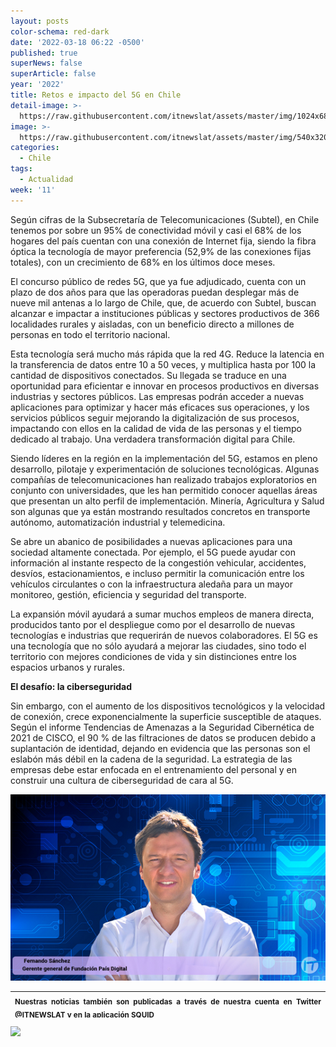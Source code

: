 ```yaml
---
layout: posts
color-schema: red-dark
date: '2022-03-18 06:22 -0500'
published: true
superNews: false
superArticle: false
year: '2022'
title: Retos e impacto del 5G en Chile
detail-image: >-
  https://raw.githubusercontent.com/itnewslat/assets/master/img/1024x680/Fernando-Sanchez-g.jpg
image: >-
  https://raw.githubusercontent.com/itnewslat/assets/master/img/540x320/Fernando-Sanchez-p.jpg
categories:
  - Chile
tags:
  - Actualidad
week: '11'
---
```

Según cifras de la Subsecretaría de Telecomunicaciones (Subtel), en Chile tenemos por sobre un 95% de conectividad móvil y casi el 68% de los hogares del país cuentan con una conexión de Internet fija, siendo la fibra óptica la tecnología de mayor preferencia (52,9% de las conexiones fijas totales), con un crecimiento de 68% en los últimos doce meses. 

El concurso público de redes 5G, que ya fue adjudicado, cuenta con un plazo de dos años para que las operadoras puedan desplegar más de nueve mil antenas a lo largo de Chile, que, de acuerdo con Subtel, buscan alcanzar e impactar a instituciones públicas y sectores productivos de 366 localidades rurales y aisladas, con un beneficio directo a millones de personas en todo el territorio nacional. 

Esta tecnología será mucho más rápida que la red 4G. Reduce la latencia en la transferencia de datos entre 10 a 50 veces, y multiplica hasta por 100 la cantidad de dispositivos conectados. Su llegada se traduce en una oportunidad para eficientar e innovar en procesos productivos en diversas industrias y sectores públicos. Las empresas podrán acceder a nuevas aplicaciones para optimizar y hacer más eficaces sus operaciones, y los servicios públicos seguir mejorando la digitalización de sus procesos, impactando con ellos en la calidad de vida de las personas y el tiempo dedicado al trabajo. Una verdadera transformación digital para Chile. 

Siendo líderes en la región en la implementación del 5G, estamos en pleno desarrollo, pilotaje y experimentación de soluciones tecnológicas. Algunas compañías de telecomunicaciones han realizado trabajos exploratorios en conjunto con universidades, que les han permitido conocer aquellas áreas que presentan un alto perfil de implementación. Minería, Agricultura y Salud son algunas que ya están mostrando resultados concretos en transporte autónomo, automatización industrial y telemedicina. 

Se abre un abanico de posibilidades a nuevas aplicaciones para una sociedad altamente conectada. Por ejemplo, el 5G puede ayudar con información al instante respecto de la congestión vehicular, accidentes, desvíos, estacionamientos, e incluso permitir la comunicación entre los vehículos circulantes o con la infraestructura aledaña para un mayor monitoreo, gestión, eficiencia y seguridad del transporte. 

La expansión móvil ayudará a sumar muchos empleos de manera directa, producidos tanto por el despliegue como por el desarrollo de nuevas tecnologías e industrias que requerirán de nuevos colaboradores. El 5G es una tecnología que no sólo ayudará a mejorar las ciudades, sino todo el territorio con mejores condiciones de vida y sin distinciones entre los espacios urbanos y rurales. 

**El desafío: la ciberseguridad**

Sin embargo, con el aumento de los dispositivos tecnológicos y la velocidad de conexión, crece exponencialmente la superficie susceptible de ataques. Según el informe Tendencias de Amenazas a la Seguridad Cibernética de 2021 de CISCO, el 90 % de las filtraciones de datos se producen debido a suplantación de identidad, dejando en evidencia que las personas son el eslabón más débil en la cadena de la seguridad. La estrategia de las empresas debe estar enfocada en el entrenamiento del personal y en construir una cultura de ciberseguridad de cara al 5G.

![](https://raw.githubusercontent.com/itnewslat/assets/master/img/540x320/Fernando-Sanchez-p.jpg)

<table style="height: 42px;" width="569">
<tbody>
<tr>
<td style="text-align: justify;"><sub><strong>Nuestras noticias también son publicadas a través de nuestra cuenta en Twitter <a href="https://twitter.com/itnewslat?lang=es">@ITNEWSLAT</a> y en la aplicación <a href="https://squidapp.co/en/">SQUID</a></strong></sub></td>
</tr>
</tbody>
</table>

<img src="https://tracker.metricool.com/c3po.jpg?hash=56f88a41e39ab42c063cc51676587a04"/>